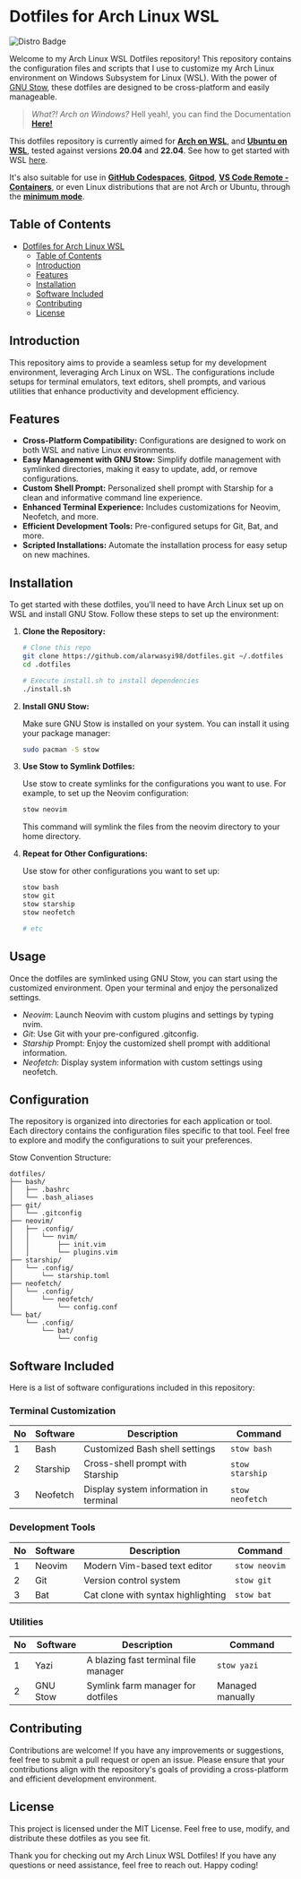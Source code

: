 # Dotfiles for Arch Linux WSL

![Distro Badge](https://img.shields.io/badge/Dotfiles-Arch_BTW-blue?style=for-the-badge)

Welcome to my Arch Linux WSL Dotfiles repository! This repository contains the configuration files and scripts that I use to customize my Arch Linux environment on Windows Subsystem for Linux (WSL). With the power of [GNU Stow](https://www.gnu.org/software/stow/), these dotfiles are designed to be cross-platform and easily manageable.

> *What?! Arch on Windows?*
> Hell yeah!, you can find the Documentation [**Here!**](https://github.com/yuk7/ArchWSL)

This dotfiles repository is currently aimed for [**Arch on WSL**](https://ubuntu.com/wsl), and [**Ubuntu on WSL**](https://ubuntu.com/desktop), tested against versions **20.04** and **22.04**. See how to get started with WSL [here](https://docs.microsoft.com/pt-br/windows/wsl/install-win10).

It's also suitable for use in [**GitHub Codespaces**](https://docs.github.com/codespaces/customizing-your-codespace/personalizing-codespaces-for-your-account#dotfiles), [**Gitpod**](https://www.gitpod.io/docs/config-dotfiles), [**VS Code Remote - Containers**](https://code.visualstudio.com/docs/remote/containers#_personalizing-with-dotfile-repositories), or even Linux distributions that are not Arch or Ubuntu, through the [**minimum mode**](#configuration).

## Table of Contents

- [Dotfiles for Arch Linux WSL](#dotfiles-for-arch-linux-wsl)
  - [Table of Contents](#table-of-contents)
  - [Introduction](#introduction)
  - [Features](#features)
  - [Installation](#installation)
  - [Software Included](#software-included)
  - [Contributing](#contributing)
  - [License](#license)

## Introduction

This repository aims to provide a seamless setup for my development environment, leveraging Arch Linux on WSL. The configurations include setups for terminal emulators, text editors, shell prompts, and various utilities that enhance productivity and development efficiency.

## Features

- **Cross-Platform Compatibility:** Configurations are designed to work on both WSL and native Linux environments.
- **Easy Management with GNU Stow:** Simplify dotfile management with symlinked directories, making it easy to update, add, or remove configurations.
- **Custom Shell Prompt:** Personalized shell prompt with Starship for a clean and informative command line experience.
- **Enhanced Terminal Experience:** Includes customizations for Neovim, Neofetch, and more.
- **Efficient Development Tools:** Pre-configured setups for Git, Bat, and more.
- **Scripted Installations:** Automate the installation process for easy setup on new machines.

## Installation

To get started with these dotfiles, you'll need to have Arch Linux set up on WSL and install GNU Stow. Follow these steps to set up the environment:

1. **Clone the Repository:**

   ```bash
   # Clone this repo
   git clone https://github.com/alarwasyi98/dotfiles.git ~/.dotfiles
   cd .dotfiles

   # Execute install.sh to install dependencies
   ./install.sh

2. **Install GNU Stow:**

    Make sure GNU Stow is installed on your system. You can install it using your package manager:

    ``` bash
    sudo pacman -S stow
    ```

3. **Use Stow to Symlink Dotfiles:**

    Use stow to create symlinks for the configurations you want to use. For example, to set up the Neovim configuration:

    ``` bash
    stow neovim
    ```

    This command will symlink the files from the neovim directory to your home directory.

4. **Repeat for Other Configurations:**

    Use stow for other configurations you want to set up:

    ``` bash
    stow bash
    stow git
    stow starship
    stow neofetch

    # etc
    ```

## Usage

Once the dotfiles are symlinked using GNU Stow, you can start using the customized environment. Open your terminal and enjoy the personalized settings.

- *Neovim*: Launch Neovim with custom plugins and settings by typing nvim.
- *Git*: Use Git with your pre-configured .gitconfig.
- *Starship* Prompt: Enjoy the customized shell prompt with additional information.
- *Neofetch*: Display system information with custom settings using neofetch.

## Configuration

The repository is organized into directories for each application or tool. Each directory contains the configuration files specific to that tool. Feel free to explore and modify the configurations to suit your preferences.

Stow Convention Structure:

``` shell
dotfiles/
├── bash/
│   ├── .bashrc
│   └── .bash_aliases
├── git/
│   └── .gitconfig
├── neovim/
│   ├── .config/
│   │   └── nvim/
│   │       ├── init.vim
│   │       └── plugins.vim
├── starship/
│   └── .config/
│       └── starship.toml
├── neofetch/
│   └── .config/
│       └── neofetch/
│           └── config.conf
└── bat/
    └── .config/
        └── bat/
            └── config
```

## Software Included

Here is a list of software configurations included in this repository:

### Terminal Customization

| No | Software | Description                           | Command        |
|----|----------|---------------------------------------|----------------|
| 1  | Bash     | Customized Bash shell settings        | `stow bash`    |
| 2  | Starship | Cross-shell prompt with Starship      | `stow starship`|
| 3  | Neofetch | Display system information in terminal| `stow neofetch`|

### Development Tools

| No | Software | Description                      | Command       |
|----|----------|----------------------------------|---------------|
| 1  | Neovim   | Modern Vim-based text editor     | `stow neovim` |
| 2  | Git      | Version control system           | `stow git`    |
| 3  | Bat      | Cat clone with syntax highlighting| `stow bat`   |

### Utilities

| No | Software  | Description                           | Command       |
|----|-----------|---------------------------------------|---------------|
| 1  | Yazi      | A blazing fast terminal file manager  | `stow yazi`   |
| 2  | GNU Stow  | Symlink farm manager for dotfiles     | Managed manually |


## Contributing

Contributions are welcome! If you have any improvements or suggestions, feel free to submit a pull request or open an issue. Please ensure that your contributions align with the repository's goals of providing a cross-platform and efficient development environment.

## License

This project is licensed under the MIT License. Feel free to use, modify, and distribute these dotfiles as you see fit.

Thank you for checking out my Arch Linux WSL Dotfiles! If you have any questions or need assistance, feel free to reach out. Happy coding!

